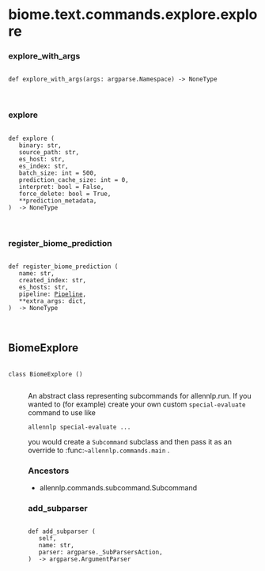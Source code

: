 # biome.text.commands.explore.explore <Badge text="Module"/>
<dl>
<h3 id="biome.text.commands.explore.explore.explore_with_args">explore_with_args <Badge text="Function"/></h3>
<dt>
<div class="language-python extra-class">
<pre class="language-python">
<code>
<span class="token keyword">def</span> <span class="ident">explore_with_args</span></span>(<span>args: argparse.Namespace) -> NoneType</span>
</code>
        </pre>
</div>
</dt>
<dd>
<div class="desc"></div>
</dd>
<h3 id="biome.text.commands.explore.explore.explore">explore <Badge text="Function"/></h3>
<dt>
<div class="language-python extra-class">
<pre class="language-python">
<code>
<span class="token keyword">def</span> <span class="ident">explore</span> (</span>
   binary: str,
   source_path: str,
   es_host: str,
   es_index: str,
   batch_size: int = 500,
   prediction_cache_size: int = 0,
   interpret: bool = False,
   force_delete: bool = True,
   **prediction_metadata,
)  -> NoneType
</code>
        </pre>
</div>
</dt>
<dd>
<div class="desc"></div>
</dd>
<h3 id="biome.text.commands.explore.explore.register_biome_prediction">register_biome_prediction <Badge text="Function"/></h3>
<dt>
<div class="language-python extra-class">
<pre class="language-python">
<code>
<span class="token keyword">def</span> <span class="ident">register_biome_prediction</span> (</span>
   name: str,
   created_index: str,
   es_hosts: str,
   pipeline: <a title="biome.text.pipelines.pipeline.Pipeline" href="../../pipelines/pipeline.html#biome.text.pipelines.pipeline.Pipeline">Pipeline</a>,
   **extra_args: dict,
)  -> NoneType
</code>
        </pre>
</div>
</dt>
<dd>
<div class="desc"></div>
</dd>
</dl>
<dl>
<h2 id="biome.text.commands.explore.explore.BiomeExplore">BiomeExplore <Badge text="Class"/></h2>
<dt>
<div class="language-python extra-class">
<pre class="language-python">
    <code>
<span class="token keyword">class</span> <span class="ident">BiomeExplore</span> ()</span>
    </code></pre></div>
</dt>
<dd>
<div class="desc"><p>An abstract class representing subcommands for allennlp.run.
If you wanted to (for example) create your own custom <code>special-evaluate</code> command to use like</p>
<p><code>allennlp special-evaluate ...</code></p>
<p>you would create a <code>Subcommand</code> subclass and then pass it as an override to
:func:<code>~allennlp.commands.main</code> .</p></div>
<h3>Ancestors</h3>
<ul class="hlist">
<li>allennlp.commands.subcommand.Subcommand</li>
</ul>
<dl>
<h3 id="biome.text.commands.explore.explore.BiomeExplore.add_subparser">add_subparser <Badge text="Method"/></h3>
<dt>
<div class="language-python extra-class">
<pre class="language-python">
<code>
<span class="token keyword">def</span> <span class="ident">add_subparser</span> (</span>
   self,
   name: str,
   parser: argparse._SubParsersAction,
)  -> argparse.ArgumentParser
</code>
        </pre>
</div>
</dt>
<dd>
<div class="desc"></div>
</dd>
</dl>
</dd>
</dl>